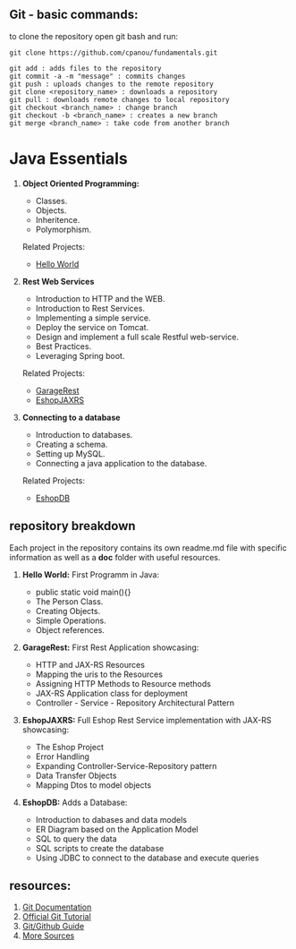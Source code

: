     
## Git - basic commands:
    
to clone the repository open git bash and run:
```
git clone https://github.com/cpanou/fundamentals.git
```
    git add : adds files to the repository
    git commit -a -m "message" : commits changes
    git push : uploads changes to the remote repository
    git clone <repository_name> : downloads a repository
    git pull : downloads remote changes to local repository
    git checkout <branch_name> : change branch
    git checkout -b <branch_name> : creates a new branch
    git merge <branch_name> : take code from another branch
    

# Java Essentials

   1. **Object Oriented Programming:**
       - Classes.
       - Objects.
       - Inheritence.
       - Polymorphism.
    
       Related Projects:
       - [Hello World](https://github.com/cpanou/fundamentals/tree/master/Hello%20World)
       
    
   2. **Rest Web Services**
       - Introduction to HTTP and the WEB.
       - Introduction to Rest Services.
       - Implementing a simple service.
       - Deploy the service on Tomcat.
       - Design and implement a full scale Restful web-service.
       - Best Practices.
       - Leveraging Spring boot.

       Related Projects:
       - [GarageRest](https://github.com/cpanou/fundamentals/tree/master/GarageRest)
       - [EshopJAXRS](https://github.com/cpanou/fundamentals/tree/master/EshopJAXRS)

   
   3. **Connecting to a database**
       - Introduction to databases.
       - Creating a schema.
       - Setting up MySQL.
       - Connecting a java application to the database.

       Related Projects:
       - [EshopDB](https://github.com/cpanou/fundamentals/tree/master/EshopDB)

## repository breakdown

Each project in the repository contains its own readme.md file with specific information as well as a **doc** folder with useful resources.
   
   1. **Hello World:**
       First Programm in Java:
       - public static void main(){}
       - The Person Class.
       - Creating Objects.
       - Simple Operations.
       - Object references.

   2. **GarageRest:**
       First Rest Application showcasing:
       - HTTP and JAX-RS Resources
       - Mapping the uris to the Resources
       - Assigning HTTP Methods to Resource methods
       - JAX-RS Application class for deployment
       - Controller - Service - Repository Architectural Pattern
        

   3. **EshopJAXRS:**
       Full Eshop Rest Service implementation with JAX-RS showcasing:
       - The Eshop Project
       - Error Handling
       - Expanding Controller-Service-Repository pattern
       - Data Transfer Objects
       - Mapping Dtos to model objects
        

   4. **EshopDB:**
       Adds a Database:
       - Introduction to dabases and data models
       - ER Diagram based on the Application Model
       - SQL to query the data
       - SQL scripts to create the database
       - Using JDBC to connect to the database and execute queries

## resources: 

   1. [Git Documentation](https://git-scm.com/doc)
   2. [Official Git Tutorial](https://git-scm.com/docs/gittutorial)
   3. [Git/Github Guide](https://product.hubspot.com/blog/git-and-github-tutorial-for-beginners)
   4. [More Sources](https://try.github.io/)

